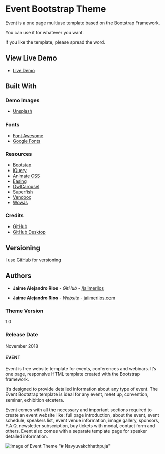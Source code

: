 # Event Bootstrap Theme

Event is a one page multiuse template based on the Bootstrap Framework.

You can use it for whatever you want.

If you like the template, please spread the word.


## View Live Demo

* [Live Demo](https://jaiimeriios.github.io/Bootstrap-Theme-Event/)

## Built With

### Demo Images

* [Unsplash](https://unsplash.com)

### Fonts

* [Font Awesome](https://fontawesome.com)
* [Google Fonts](http://www.google.com/fonts)

### Resources

* [Bootstap](https://getbootstrap.com)
* [jQuery](https://jquery.com)
* [Animate CSS](http://daneden.github.io/animate.css/)
* [Easing](https://jqueryui.com/easing/)
* [OwlCarousel](https://owlcarousel2.github.io/OwlCarousel2/)
* [Superfish](https://superfish.joelbirch.co/)
* [Venobox](http://veno.es/venobox/)
* [WowJs](https://wowjs.uk)

### Credits

* [GitHub](https://github.com/)
* [GitHub Desktop](https://desktop.github.com/)


## Versioning

I use [GitHub](https://github.com/jaiimeriios/Bootstrap-Theme-Event) for versioning

## Authors

* **Jaime Alejandro Rios** - *GitHub* - [/jaiimeriios](https://github.com/jaiimeriios)

* **Jaime Alejandro Rios** - *Website* - [jaiimeriios.com](http://jaiimeriios.com)

### Theme Version

1.0

### Release Date

November 2018

#### EVENT

Event is free website template for events, conferences and webinars. It’s one page, responsive HTML template created with the Bootstrap framework.

It’s designed to provide detailed information about any type of event. The Event Bootstrap template is ideal for any event, meet up, convention, seminar, exhibition etcetera.

Event comes with all the necessary and important sections required to create an event website like: full page introduction, about the event, event schedule, speakers list, event venue information, image gallery, sponsors, F.A.Q, newsletter subscription, buy tickets with modal, contact form and others. Event also comes with a separate template page for speaker detailed information.

![Image of Event Theme](https://raw.githubusercontent.com/jaiimeriios/Bootstrap-Theme-Event/master/img/home.jpg)
"# Navyuvakchhathpuja" 
